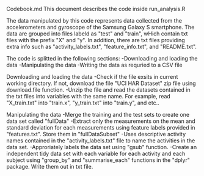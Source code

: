 Codebook.md
This document describes the code inside run_analysis.R

The data manipulated by this code represents data collected from the accelerometers and gyroscope of the Samsung Galaxy S smartphone. The data are grouped into files labeld as "test" and "train", wHich contain txt files with the prefix "X" and "y". In addition, there are txt files providing extra info such as "activity_labels.txt", "feature_info.txt", and "README.txt".

The code is splitted in the following sections:
-Downloading and loading the data
-Manipulating the data 
-Writing the data as requried to a CSV file

Downloading and loading the data
-Check if the file exsits in current working directory. If not, download the file "UCI HAR Dataset" zip file using download.file function.
-Unzip the file and read the datasets contained in the txt files into variables with the same name. For example, read "X_train.txt" into "train.x", "y_train.txt" into "train.y", and etc..

Manipulating the data
-Merge the training and the test sets to create one data set called "fullData"
-Extract only the measurements on the mean and standard deviation for each measurements using feature labels provided in "features.txt". Store them in "fullDataSubset"
-Uses descriptive activity names contained in the "activity_labels.txt" file to name the activities in the data set. 
-Approriately labels the data set using "gsub" function.
-Create an independent tidy data set with each variable for each activity and each subject using "group_by" and "summarise_each" functions in the "dplyr" package. Write them out in txt file.



 